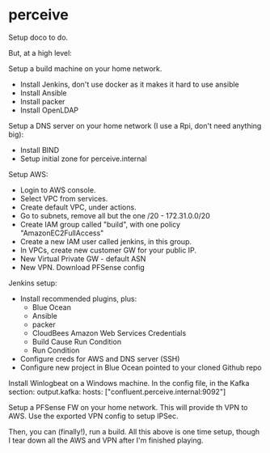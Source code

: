 # perceive

Setup doco to do.

But, at a high level:

Setup a build machine on your home network.
 - Install Jenkins, don't use docker as it makes it hard to use ansible
 - Install Ansible
 - Install packer
 - Install OpenLDAP

Setup a DNS server on your home network (I use a Rpi, don't need anything big):
 - Install BIND
 - Setup initial zone for perceive.internal

Setup AWS:
- Login to AWS console.
- Select VPC from services.
- Create default VPC, under actions.
- Go to subnets, remove all but the one /20 - 172.31.0.0/20
- Create IAM group called "build", with one policy "AmazonEC2FullAccess"
- Create a new IAM user called jenkins, in this group.
- In VPCs, create new customer GW for your public IP.
- New Virtual Private GW - default ASN
- New VPN. Download PFSense config

Jenkins setup:
 - Install recommended plugins, plus:
    - Blue Ocean
    - Ansible
    - packer
    - CloudBees Amazon Web Services Credentials
    - Build Cause Run Condition
    - Run Condition
 - Configure creds for AWS and DNS server (SSH)
 - Configure new project in Blue Ocean pointed to your cloned Github repo

Install Winlogbeat on a Windows machine. In the config file, in the Kafka section:
  output.kafka:
  hosts: ["confluent.perceive.internal:9092"]

Setup a PFSense FW on your home network. This will provide th VPN to AWS. Use the exported VPN config to setup IPSec.

Then, you can (finally!), run a build. All this above is one time setup, though I tear down all the AWS and VPN after I'm finished playing.


